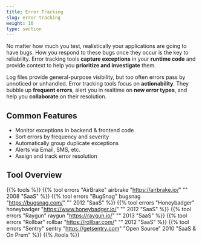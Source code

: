 ```yaml
---
title: Error Tracking
slug: error-tracking
weight: 10
type: section
---
```


No matter how much you test, realistically your applications are going to have bugs. How you respond to these bugs once they occur is the key to reliability. Error tracking tools **capture exceptions** in your **runtime code** and provide context to help you **prioritize and investigate** them.

Log files provide general-purpose visibility, but too often errors pass by unnoticed or unhandled. Error tracking tools focus on **actionability**. They bubble up **frequent errors**, alert you in realtime on **new error types**, and help you **collaborate** on their resolution.


## Common Features

* Monitor exceptions in backend & frontend code
* Sort errors by frequency and severity
* Automatically group duplicate exceptions
* Alerts via Email, SMS, etc.
* Assign and track error resolution

## Tool Overview


{{% tools %}}
  {{% tool errors "AirBrake" airbrake "https://airbrake.io/" "" 2008 "SaaS" %}}
  {{% tool errors "BugSnag" bugsnag "https://bugsnag.com/" "" 2012 "SaaS" %}}
  {{% tool errors "Honeybadger" honeybadger "https://www.honeybadger.io/" "" 2012 "SaaS" %}}
  {{% tool errors "Raygun" raygun "https://raygun.io/" "" 2013 "SaaS" %}}
  {{% tool errors "Rollbar" rollbar "https://rollbar.com/" "" 2012 "SaaS" %}}
  {{% tool errors "Sentry" sentry "https://getsentry.com" "Open Source" 2010 "SaaS & On Prem" %}}
{{% /tools %}}
